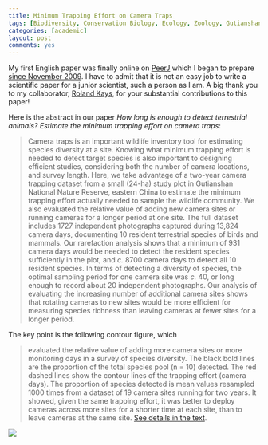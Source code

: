 ```yaml
---
title: Minimum Trapping Effort on Camera Traps
tags: [Biodiversity, Conservation Biology, Ecology, Zoology, Gutianshan]
categories: [academic]
layout: post
comments: yes
---
```


My first English paper was finally online on [PeerJ](http://sixf.org/cn/2014/05/glance-at-peerj/) which I began to prepare [since November 2009](http://sixf.org/cn/2014/05/publish-first-article-in-english/). I have to admit that it is not an easy job to write a scientific paper for a junior scientist, such a person as I am. A big thank you to my collaborator, [Roland Kays](http://rolandkays.com), for your substantial contributions to this paper!

Here is the abstract in our paper *How long is enough to detect terrestrial animals? Estimate the minimum trapping effort on camera traps*:

> Camera traps is an important wildlife inventory tool for estimating species diversity at a site. Knowing what minimum trapping effort is needed to detect target species is also important to designing efficient studies, considering both the number of camera locations, and survey length. Here, we take advantage of a two-year camera trapping dataset from a small (24-ha) study plot in Gutianshan National Nature Reserve, eastern China to estimate the minimum trapping effort actually needed to sample the wildlife community. We also evaluated the relative value of adding new camera sites or running cameras for a longer period at one site. The full dataset includes 1727 independent photographs captured during 13,824 camera days, documenting 10 resident terrestrial species of birds and mammals. Our rarefaction analysis shows that a minimum of 931 camera days would be needed to detect the resident species sufficiently in the plot, and *c.* 8700 camera days to detect all 10 resident species. In terms of detecting a diversity of species, the optimal sampling period for one camera site was *c.* 40, or long enough to record about 20 independent photographs. Our analysis of evaluating the increasing number of additional camera sites shows that rotating cameras to new sites would be more efficient for measuring species richness than leaving cameras at fewer sites for a longer period.

The key point is the following contour figure, which

> evaluated the relative value of adding more camera sites or more monitoring days in a survey of species diversity. The black bold lines are the proportion of the total species pool (n = 10) detected. The red dashed lines show the contour lines of the trapping effort (camera days). The proportion of species detected is mean values resampled 1000 times from a dataset of 19 camera sites running for two years. It showed, given the same trapping effort, it was better to deploy cameras across more sites for a shorter time at each site, than to leave cameras at the same site. [See details in the text](https://peerj.com/articles/374/).

![](http://sixf.org/files/images/2014/05/mte_contour.png)